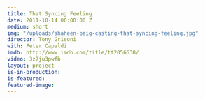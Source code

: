 ```yaml
---
title: That Syncing Feeling
date: 2011-10-14 00:00:00 Z
medium: short
img: "/uploads/shaheen-baig-casting-that-syncing-feeling.jpg"
director: Tony Grisoni
with: Peter Capaldi
imdb: http://www.imdb.com/title/tt2056638/
video: 3z7ju3pwfb
layout: project
is-in-production: 
is-featured: 
featured-image: 
---
```


